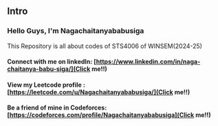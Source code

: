 ## Intro

### Hello Guys, I'm Nagachaitanyababusiga

This Repository is all about codes of STS4006 of WINSEM(2024-25)

#### Connect with me on linkedIn: [https://www.linkedin.com/in/naga-chaitanya-babu-siga/](Click me!!)
#### View my Leetcode profile   : [https://leetcode.com/u/Nagachaitanyababusiga/](Click me!!)
#### Be a friend of mine in Codeforces: [https://codeforces.com/profile/Nagachaitanyababusiga](Click me!!)